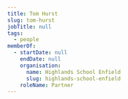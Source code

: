 ```yaml
---
title: Tom Hurst
slug: tom-hurst
jobTitle: null
tags:
  - people
memberOf:
  - startDate: null
    endDate: null
    organisation:
      name: Highlands School Enfield
      slug: highlands-school-enfield
    roleName: Partner
---
```

